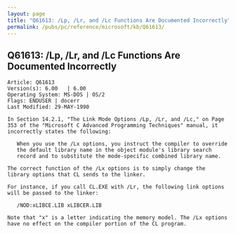 ```yaml
---
layout: page
title: "Q61613: /Lp, /Lr, and /Lc Functions Are Documented Incorrectly"
permalink: /pubs/pc/reference/microsoft/kb/Q61613/
---
```


## Q61613: /Lp, /Lr, and /Lc Functions Are Documented Incorrectly

	Article: Q61613
	Version(s): 6.00   | 6.00
	Operating System: MS-DOS | OS/2
	Flags: ENDUSER | docerr
	Last Modified: 29-MAY-1990
	
	In Section 14.2.1, "The Link Mode Options /Lp, /Lr, and /Lc," on Page
	353 of the "Microsoft C Advanced Programming Techniques" manual, it
	incorrectly states the following:
	
	   When you use the /Lx options, you instruct the compiler to override
	   the default library name in the object module's library search
	   record and to substitute the mode-specific combined library name.
	
	The correct function of the /Lx options is to simply change the
	library options that CL sends to the linker.
	
	For instance, if you call CL.EXE with /Lr, the following link options
	will be passed to the linker:
	
	   /NOD:xLIBCE.LIB xLIBCER.LIB
	
	Note that "x" is a letter indicating the memory model. The /Lx options
	have no effect on the compiler portion of the CL program.
